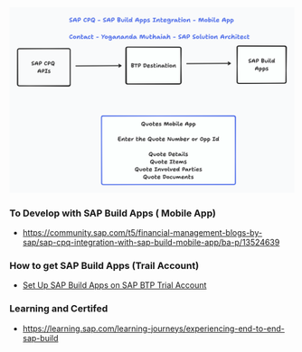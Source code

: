 

![image](https://github.com/yogananda-muthaiah/SAP-CPQ/blob/main/files/cpq-buildapps.png)

### To Develop with SAP Build Apps ( Mobile App)
* https://community.sap.com/t5/financial-management-blogs-by-sap/sap-cpq-integration-with-sap-build-mobile-app/ba-p/13524639



###  How to get SAP Build Apps (Trail Account) 
* [Set Up SAP Build Apps on SAP BTP Trial Account](https://developers.sap.com/tutorials/build-apps-trial.html)

### Learning and Certifed
* https://learning.sap.com/learning-journeys/experiencing-end-to-end-sap-build
